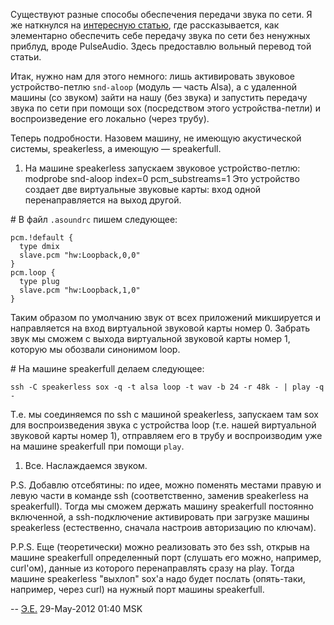 Существуют разные способы обеспечения передачи звука по сети. Я же
наткнулся на [интересную
статью](http://plasmasturm.org/log/soundserverhack/), где
рассказывается, как элементарно обеспечить себе передачу звука
по сети без ненужных приблуд, вроде PulseAudio. Здесь предоставлю
вольный перевод той статьи.

Итак, нужно нам для этого немного: лишь активировать звуковое
устройство-петлю `snd-aloop` (модуль — часть Alsa), а с
удаленной машины (со звуком) зайти на нашу (без звука) и
запустить передачу звука по сети при помощи sox (посредством
этого устройства-петли) и воспроизведение его локально (через трубу).

Теперь подробности. Назовем машину, не имеющую акустической системы,
speakerless, а имеющую — speakerfull.

1.  На машине speakerless запускаем звуковое устройство-петлю:
        modprobe snd-aloop index=0 pcm_substreams=1
    Это устройство создает две виртуальные звуковые карты: вход одной
    перенаправляется на выход другой.

\# В файл `.asoundrc` пишем следующее:

    pcm.!default {
      type dmix
      slave.pcm "hw:Loopback,0,0"
    }
    pcm.loop {
      type plug
      slave.pcm "hw:Loopback,1,0"
    }

Таким образом по умолчанию звук от всех приложений микшируется и
направляется на вход виртуальной звуковой карты номер 0. Забрать
звук мы сможем с выхода виртуальной звуковой карты номер 1, которую мы
обозвали синонимом loop.

\# На машине speakerfull делаем следующее:

    ssh -C speakerless sox -q -t alsa loop -t wav -b 24 -r 48k - | play -q -

Т.е. мы соединяемся по ssh с машиной speakerless, запускаем там sox для
воспроизведения звука с устройства loop (т.е. нашей виртуальной
звуковой карты номер 1), отправляем его в трубу и воспроизводим
уже на машине speakerfull при помощи `play`.

1.  Все. Наслаждаемся звуком.

P.S. Добавлю отсебятины: по идее, можно поменять местами правую и левую
части в команде ssh (соответственно, заменив speakerless на
speakerfull). Тогда мы сможем держать машину speakerfull постоянно
включенной, а ssh-подключение активировать при загрузке машины
speakerless (естественно, сначала настроив авторизацию по ключам).

P.P.S. Еще (теоретически) можно реализовать это без ssh, открыв на
машине speakerfull определенный порт (слушать его можно, например,
curl'ом), данные из которого перенаправлять сразу на play. Тогда машине
speakerless "выхлоп" sox'а надо будет послать (опять-таки, например,
через curl) на нужный порт машины speakerfull.

\-- [Э.Е.](User:Eddy_Em) 29-May-2012 01:40 MSK